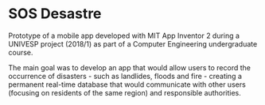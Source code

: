 # SOS Desastre
Prototype of a mobile app developed with MIT App Inventor 2 during a UNIVESP project (2018/1) as part of a Computer Engineering undergraduate course.

The main goal was to develop an app that would allow users to record the occurrence of disasters - such as landlides, floods and fire - creating a permanent real-time database that would communicate with other users (focusing on residents of the same region) and responsible authorities.
